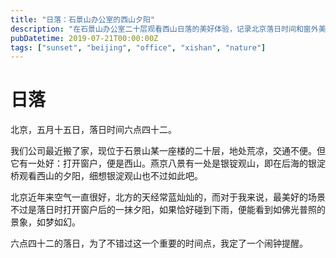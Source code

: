 ```yaml
---
title: "日落：石景山办公室的西山夕阳"
description: "在石景山办公室二十层观看西山日落的美好体验，记录北京落日时间和窗外美景的感动时刻。"
pubDatetime: 2019-07-21T00:00:00Z
tags: ["sunset", "beijing", "office", "xishan", "nature"]
---
```


# 日落

北京，五月十五日，落日时间六点四十二。

我们公司最近搬了家，现位于石景山某一座楼的二十层，地处荒凉，交通不便。但它有一处好：打开窗户，便是西山。燕京八景有一处是银锭观山，即在后海的银淀桥观看西山的夕阳，细想银淀观山也不过如此吧。

北京近年来空气一直很好，北方的天经常蓝灿灿的，而对于我来说，最美好的场景不过是落日时打开窗户后的一抹夕阳，如果恰好碰到下雨，便能看到如佛光普照的景象，如梦如幻。

六点四十二的落日，为了不错过这一个重要的时间点，我定了一个闹钟提醒。
